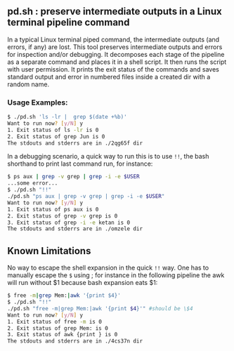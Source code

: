 ## pd.sh : preserve intermediate outputs in a Linux terminal pipeline command
In a typical Linux terminal piped command, the intermediate outputs (and errors, if any) are lost. This tool preserves intermediate outputs and errors for inspection and/or debugging. It decomposes each stage of the pipeline as a separate command and places it in a shell script. It then runs the script with user permission. It prints the exit status of the commands and saves standard output and error in numbered files inside a created dir with a random name.

### Usage Examples:

```bash
$ ./pd.sh 'ls -lr |  grep $(date +%b)'
Want to run now? [y/N] y
1. Exit status of ls -lr is 0
2. Exit status of grep Jun is 0
The stdouts and stderrs are in ./2qg65f dir
```

In a debugging scenario, a quick way to run this is to use `!!`, the bash shorthand to print last command run, for instance:

```bash
$ ps aux | grep -v grep | grep -i -e $USER
...some error...
$ ./pd.sh "!!"
./pd.sh "ps aux | grep -v grep | grep -i -e $USER"
Want to run now? [y/N] y
1. Exit status of ps aux is 0
2. Exit status of grep -v grep is 0
3. Exit status of grep -i -e ketan is 0
The stdouts and stderrs are in ./omzele dir
```

## Known Limitations
No way to escape the shell expansion in the quick `!!` way. One has to manually escape the `$` using \; for instance in the following pipeline the awk will run without $1 because bash expansion eats $1:

```bash
$ free -m|grep Mem:|awk '{print $4}'
$ ./pd.sh "!!"
./pd.sh "free -m|grep Mem:|awk '{print $4}'" #should be \$4
Want to run now? [y/N] y
1. Exit status of free -m is 0
2. Exit status of grep Mem: is 0
3. Exit status of awk {print } is 0
The stdouts and stderrs are in ./4cs37n dir
```
